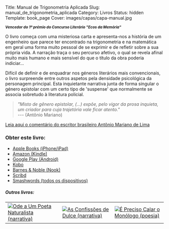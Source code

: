 Title: Manual de Trigonometria Aplicada
Slug: manual_de_trigonometria_aplicada
Category: Livros
Status: hidden
Template: book_page
Cover: images/capas/capa-manual.jpg

<small><b><i>Vencedor do 1º prémio do Concurso Literário "Ecos da Memória"</i></b></small>


O livro começa com uma misteriosa carta e apresenta-nos a história de um engenheiro que parece ter encontrado na trigonometria e na matemática em geral uma forma muito pessoal de se exprimir e de refletir sobre a sua própria vida. A narração traça o seu percurso afetivo, o qual se revela afinal muito mais humano e mais sensível do que o título da obra poderia indiciar...

Difícil de definir e de enquadrar nos géneros literários mais convencionais, o livro surpreende entre outros aspetos pela densidade psicológica da personagem principal. Esta inquietante narrativa junta de forma singular o género epistolar com um certo tipo de 'suspense' que normalmente se associa sobretudo à literatura policial.
 
 
> *"Misto de gênero epistolar, (...) expõe, pelo vigor da prosa inquieta, um criador para cuja trajetória vale ficar atento."*  
> --- (Antônio Mariano) 

[Leia aqui o comentário do escritor brasileiro Antônio Mariano de Lima]({filename}/artigos/2011/2011-11-03_um_novo_escritor.md)



### Obter este livro:
- [Apple Books (iPhone/iPad)](http://itunes.apple.com/pt/book/id481665294)  
- [Amazon (Kindle)](http://www.amazon.com/Manual-Trigonometria-Aplicada-Portuguese-ebook/dp/B0063ULBKO/ref=ntt_at_ep_dpt_2)
- [Google Play (Android)](https://play.google.com/store/books/details/Victor_Domingos_Manual_de_Trigonometria_Aplicada?id=jhuTBgAAQBAJ)
- [Kobo](http://www.kobobooks.com/ebook/Manual-de-Trigonometria-Aplicada/book-XMj2-QCs2UeY2G0sE2N_wg/page1.html)
- [Barnes & Noble (Nook)](http://www.barnesandnoble.com/w/manual-de-trigonometria-aplicada-victor-domingos/1107485333?ean=2940032847335&itm=3&usri=victor+domingos)
- [Scribd](http://pt.scribd.com/book/193642524/Manual-de-Trigonometria-Aplicada)
- [Smashwords (todos os dispositivos)](http://www.smashwords.com/books/view/102148#longdescr?ref=victordomingos)


<div class="related_books">
<h5 class="related_articles_header">Outros livros:</h5>
<table>
  <tr>
    <td>
      <a href="ode_a_um_poeta_naturalista.html"><img class="other_book book_cover" src="../images/capas/capa-ode-360.jpg" alt="Ode a Um Poeta Naturalista (narrativa)"></a>
</td>
<td>
<a href="as_confissoes_de_dulce.html"><img class="other_book book_cover" src="../images/capas/capa-dulce-360.jpg" alt="As Confissões de Dulce (narrativa)"></a>
</td>
<td>
<a href="e_preciso_calar_o_monologo.html"><img class="other_book book_cover" src="../images/capas/capa-calar-o-monologo-360.jpg" alt="É Preciso Calar o Monólogo (poesia)"></a>
    </td>
  </tr>
        
</table>
</div>